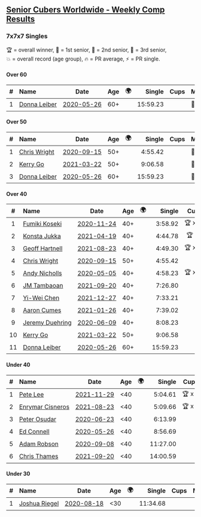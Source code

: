 <style>table {white-space: nowrap;}</style>
<link rel="stylesheet" type="text/css" href="/scw-comp/css/flags.css" />

## [Senior Cubers Worldwide - Weekly Comp Results](/scw-comp/results/)
### 7x7x7 Singles

<span style="white-space: nowrap;">🏆 = overall winner</span>, <span style="white-space: nowrap;">🥇 = 1st senior</span>, <span style="white-space: nowrap;">🥈 = 2nd senior</span>, <span style="white-space: nowrap;">🥉 = 3rd senior</span>, <span style="white-space: nowrap;">💥 = overall record (age group)</span>, <span style="white-space: nowrap;">🔥 = PR average</span>, <span style="white-space: nowrap;">⚡ = PR single</span>.

#### Over 60

| # | Name | Date | Age | 🌍 | Single | Cups | Medals | Achievements | Video |
| :--: | :-- | :--: | :--: | :--: | --: | :--: | :-- | :-- | :-- |
| 1 | [Donna Leiber](../../persons/donna_leiber/777.md) | [2020-05-26](../../results/2020-05-26/777.md) | 60+ | <i class="flag flag-US" /> | 15:59.23 |  | 🥉 x 1 | 💥 x 2, ⚡ x 2 | [Desktop](https://www.facebook.com/events/637852836799991/permalink/640055109913097) / [Mobile](https://m.facebook.com/events/637852836799991?view=permalink&id=640055109913097) |

#### Over 50

| # | Name | Date | Age | 🌍 | Single | Cups | Medals | Achievements | Video |
| :--: | :-- | :--: | :--: | :--: | --: | :--: | :-- | :-- | :-- |
| 1 | [Chris Wright](../../persons/chris_wright/777.md) | [2020-09-15](../../results/2020-09-15/777.md) | 50+ | <i class="flag flag-GB" /> | 4:55.42 |  | 🥈 x 2 | 💥 x 2, 🔥 x 2, ⚡ x 2 | [Desktop](https://www.facebook.com/christopher.wright.94617999/videos/10157654181102874) / [Mobile](https://m.facebook.com/christopher.wright.94617999/videos/10157654181102874) |
| 2 | [Kerry Go](../../persons/kerry_go/777.md) | [2021-03-22](../../results/2021-03-22/777.md) | 50+ | <i class="flag flag-US" /> | 9:06.58 |  | 🥈 x 1 | ⚡ x 1 | [Desktop](https://www.facebook.com/events/2537500386546221/permalink/2547152825580977) / [Mobile](https://m.facebook.com/events/2537500386546221?view=permalink&id=2547152825580977) |
| 3 | [Donna Leiber](../../persons/donna_leiber/777.md) | [2020-05-26](../../results/2020-05-26/777.md) | 60+ | <i class="flag flag-US" /> | 15:59.23 |  | 🥉 x 1 | 💥 x 2, ⚡ x 2 | [Desktop](https://www.facebook.com/events/637852836799991/permalink/640055109913097) / [Mobile](https://m.facebook.com/events/637852836799991?view=permalink&id=640055109913097) |

#### Over 40

| # | Name | Date | Age | 🌍 | Single | Cups | Medals | Achievements | Video |
| :--: | :-- | :--: | :--: | :--: | --: | :--: | :-- | :-- | :-- |
| 1 | [Fumiki Koseki](../../persons/fumiki_koseki/777.md) | [2020-11-24](../../results/2020-11-24/777.md) | 40+ | <i class="flag flag-JP" /> | 3:58.92 | 🏆 x 24 | 🥇 x 24 | 💥 x 6, 🔥 x 3, ⚡ x 5 | [Desktop](https://www.facebook.com/events/383885642947563/permalink/388331989169595) / [Mobile](https://m.facebook.com/events/383885642947563?view=permalink&id=388331989169595) |
| 2 | [Konsta Jukka](../../persons/konsta_jukka/777.md) | [2021-04-19](../../results/2021-04-19/777.md) | 40+ | <i class="flag flag-FI" /> | 4:44.78 | 🏆 x 3 | 🥇 x 3, 🥈 x 6, 🥉 x 1 | 🔥 x 4, ⚡ x 5 | [Desktop](https://www.facebook.com/events/1009195762821458/permalink/1017253955348972) / [Mobile](https://m.facebook.com/events/1009195762821458?view=permalink&id=1017253955348972) |
| 3 | [Geoff Hartnell](../../persons/geoff_hartnell/777.md) | [2021-08-23](../../results/2021-08-23/777.md) | 40+ | <i class="flag flag-GB" /> | 4:49.30 | 🏆 x 18 | 🥇 x 20, 🥈 x 28 | 🔥 x 8, ⚡ x 7 | [Desktop](https://www.facebook.com/events/1108693076205590/permalink/1116407045434193) / [Mobile](https://m.facebook.com/events/1108693076205590?view=permalink&id=1116407045434193) |
| 4 | [Chris Wright](../../persons/chris_wright/777.md) | [2020-09-15](../../results/2020-09-15/777.md) | 50+ | <i class="flag flag-GB" /> | 4:55.42 |  | 🥈 x 2 | 💥 x 2, 🔥 x 2, ⚡ x 2 | [Desktop](https://www.facebook.com/christopher.wright.94617999/videos/10157654181102874) / [Mobile](https://m.facebook.com/christopher.wright.94617999/videos/10157654181102874) |
| 5 | [Andy Nicholls](../../persons/andy_nicholls/777.md) | [2020-05-05](../../results/2020-05-05/777.md) | 40+ | <i class="flag flag-GB" /> | 4:58.23 | 🏆 x 12 | 🥇 x 12, 🥈 x 1 | 💥 x 1, 🔥 x 1, ⚡ x 1 | [Desktop](https://www.facebook.com/events/557526585195168/permalink/558592678421892) / [Mobile](https://m.facebook.com/events/557526585195168?view=permalink&id=558592678421892) |
| 6 | [JM Tambaoan](../../persons/jm_tambaoan/777.md) | [2021-09-20](../../results/2021-09-20/777.md) | 40+ | <i class="flag flag-PH" /> | 7:26.80 |  | 🥇 x 1, 🥈 x 8, 🥉 x 2 | 🔥 x 4, ⚡ x 6 | [Desktop](https://www.facebook.com/events/4223726381008841/permalink/4268163019898510) / [Mobile](https://m.facebook.com/events/4223726381008841?view=permalink&id=4268163019898510) |
| 7 | [Yi-Wei Chen](../../persons/yi_wei_chen/777.md) | [2021-12-27](../../results/2021-12-27/777.md) | 40+ | <i class="flag flag-TW" /> | 7:33.21 |  | 🥇 x 1, 🥈 x 1 | ⚡ x 2 | [Desktop](https://www.facebook.com/events/364077578855426/permalink/369833574946493) / [Mobile](https://m.facebook.com/events/364077578855426?view=permalink&id=369833574946493) |
| 8 | [Aaron Cumes](../../persons/aaron_cumes/777.md) | [2021-01-26](../../results/2021-01-26/777.md) | 40+ | <i class="flag flag-GB" /> | 7:39.02 |  | 🥇 x 1, 🥈 x 1, 🥉 x 6 | ⚡ x 5 | [Desktop](https://www.facebook.com/events/886756952081472/permalink/887711155319385) / [Mobile](https://m.facebook.com/events/886756952081472?view=permalink&id=887711155319385) |
| 9 | [Jeremy Duehring](../../persons/jeremy_duehring/777.md) | [2020-06-09](../../results/2020-06-09/777.md) | 40+ | <i class="flag flag-US" /> | 8:08.23 |  | 🥉 x 1 | ⚡ x 2 | [Desktop](https://www.facebook.com/jeremy.duehring/videos/10160093213052846) / [Mobile](https://m.facebook.com/jeremy.duehring/videos/10160093213052846) |
| 10 | [Kerry Go](../../persons/kerry_go/777.md) | [2021-03-22](../../results/2021-03-22/777.md) | 50+ | <i class="flag flag-US" /> | 9:06.58 |  | 🥈 x 1 | ⚡ x 1 | [Desktop](https://www.facebook.com/events/2537500386546221/permalink/2547152825580977) / [Mobile](https://m.facebook.com/events/2537500386546221?view=permalink&id=2547152825580977) |
| 11 | [Donna Leiber](../../persons/donna_leiber/777.md) | [2020-05-26](../../results/2020-05-26/777.md) | 60+ | <i class="flag flag-US" /> | 15:59.23 |  | 🥉 x 1 | 💥 x 2, ⚡ x 2 | [Desktop](https://www.facebook.com/events/637852836799991/permalink/640055109913097) / [Mobile](https://m.facebook.com/events/637852836799991?view=permalink&id=640055109913097) |

#### Under 40

| # | Name | Date | Age | 🌍 | Single | Cups | Medals | Achievements | Video |
| :--: | :-- | :--: | :--: | :--: | --: | :--: | :-- | :-- | :-- |
| 1 | [Pete Lee](../../persons/pete_lee/777.md) | [2021-11-29](../../results/2021-11-29/777.md) | <40 | <i class="flag flag-GB" /> | 5:04.61 | 🏆 x 8 |  | 🔥 x 12, ⚡ x 20 | [Desktop](https://www.facebook.com/events/293852429335502/permalink/297863382267740) / [Mobile](https://m.facebook.com/events/293852429335502?view=permalink&id=297863382267740) |
| 2 | [Enrymar Cisneros](../../persons/enrymar_cisneros/777.md) | [2021-08-23](../../results/2021-08-23/777.md) | <40 | <i class="flag flag-VE" /> | 5:09.66 | 🏆 x 2 |  | 🔥 x 7, ⚡ x 7 | [Desktop](https://www.facebook.com/events/1108693076205590/permalink/1117084018699829) / [Mobile](https://m.facebook.com/events/1108693076205590?view=permalink&id=1117084018699829) |
| 3 | [Peter Osudar](../../persons/peter_osudar/777.md) | [2020-06-23](../../results/2020-06-23/777.md) | <40 | <i class="flag flag-CA" /> | 6:13.99 |  |  | 🔥 x 1, ⚡ x 1 | [Desktop](https://www.facebook.com/events/268636114456043/permalink/276983293621325) / [Mobile](https://m.facebook.com/events/268636114456043?view=permalink&id=276983293621325) |
| 4 | [Ed Connell](../../persons/ed_connell/777.md) | [2020-05-26](../../results/2020-05-26/777.md) | <40 | <i class="flag flag-IE" /> | 8:56.69 |  |  | ⚡ x 1 | [Desktop](https://www.facebook.com/events/637852836799991/permalink/640364566548818) / [Mobile](https://m.facebook.com/events/637852836799991?view=permalink&id=640364566548818) |
| 5 | [Adam Robson](../../persons/adam_robson/777.md) | [2020-09-08](../../results/2020-09-08/777.md) | <40 | <i class="flag flag-GB" /> | 11:27.00 |  |  | ⚡ x 1 | [Desktop](https://www.facebook.com/100005428097972/videos/1463469130510676) / [Mobile](https://m.facebook.com/100005428097972/videos/1463469130510676) |
| 6 | [Chris Thames](../../persons/chris_thames/777.md) | [2021-09-20](../../results/2021-09-20/777.md) | <40 | <i class="flag flag-US" /> | 14:00.59 |  |  | ⚡ x 1 | [Desktop](https://www.facebook.com/events/4223726381008841/permalink/4243309455717200) / [Mobile](https://m.facebook.com/events/4223726381008841?view=permalink&id=4243309455717200) |

#### Under 30

| # | Name | Date | Age | 🌍 | Single | Cups | Medals | Achievements | Video |
| :--: | :-- | :--: | :--: | :--: | --: | :--: | :-- | :-- | :-- |
| 1 | [Joshua Riegel](../../persons/joshua_riegel/777.md) | [2020-08-18](../../results/2020-08-18/777.md) | <30 | <i class="flag flag-US" /> | 11:34.68 |  |  | ⚡ x 1 | [Desktop](https://www.facebook.com/events/3231806576868309/permalink/3251357898246510) / [Mobile](https://m.facebook.com/events/3231806576868309?view=permalink&id=3251357898246510) |


<!-- Global site tag (gtag.js) - Google Analytics -->
<script async src="https://www.googletagmanager.com/gtag/js?id=UA-86348435-3"></script>
<script>window.dataLayer = window.dataLayer || []; function gtag() {dataLayer.push(arguments);} gtag('js', new Date()); gtag('config', 'UA-86348435-3');</script>
